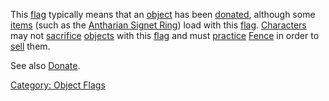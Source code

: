 This [flag](:Category:_Object_Flags "wikilink") typically means that an
[object](:Category:_Objects "wikilink") has been
[donated](Donate "wikilink"), although some
[items](:Category:_Objects "wikilink") (such as the [Antharian Signet
Ring](Antharian_Signet_Ring "wikilink")) load with this
[flag](:Category:_Object_Flags "wikilink").
[Characters](:Category:_Characters "wikilink") may not
[sacrifice](Sacrifice "wikilink")
[objects](:Category:_Objects "wikilink") with this
[flag](:Category:_Object_Flags "wikilink") and must
[practice](Practice "wikilink") [Fence](Fence "wikilink") in order to
[sell](Sell "wikilink") them.

See also [Donate](Donate "wikilink").

[Category: Object Flags](Category:_Object_Flags "wikilink")

